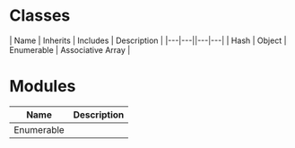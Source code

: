 # Classes
| Name | Inherits | Includes | Description |
|---|---||---|---|
| Hash | Object | Enumerable | Associative Array |

# Modules
| Name | Description |
|---|---|
| Enumerable | |
